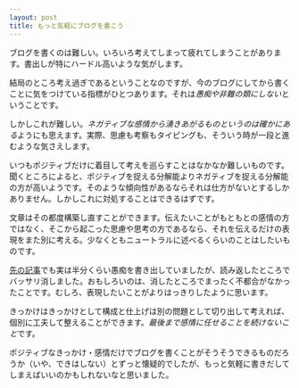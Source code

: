 ```yaml
---
layout: post
title: もっと気軽にブログを書こう
---
```


ブログを書くのは難しい。いろいろ考えてしまって疲れてしまうことがあります。書出しが特にハードル高いような気がします。

結局のところ考え過ぎであるということなのですが、今のブログにしてから書くことに気をつけている指標がひとつあります。それは*愚痴や非難の類にしない*ということです。

しかしこれが難しい。*ネガティブな感情から湧きあがるものというのは確かにある*ようにも思えます。実際、思慮も考察もタイピングも、そういう時が一段と進むような気さえします。

いつもポジティブだけに着目して考えを巡らすことはなかなか難しいものです。聞くところによると、ポジティブを捉える分解能よりネガティブを捉える分解能の方が高いようです。そのような傾向性があるならそれは仕方がないとするしかありません。しかしこれに対処することはできるはずです。

文章はその都度構築し直すことができます。伝えたいことがもともとの感情の方ではなく、そこから起こった思慮や思考の方であるなら、それを伝えるだけの表現をまた別に考える。少なくともニュートラルに述べるくらいのことはしたいものです。

[先の記事](http://blog.fukuchiharuki.me/entry/kaizen-journey)でも実は半分くらい愚痴を書き出していましたが、読み返したところでバッサリ消しました。おもしろいのは、消したところでまったく不都合がなかったことです。むしろ、表現したいことがよりはっきりしたように思います。

きっかけはきっかけとして構成と仕上げは別の問題として切り出して考えれば、個別に工夫して整えることができます。*最後まで感情に任せることを続けないこと*です。

ポジティブなきっかけ・感情だけでブログを書くことがそうそうできるものだろうか（いや、できはしない）とずっと懐疑的でしたが、もっと気軽に書きだしてしまえばいいのかもしれないなと思いました。
